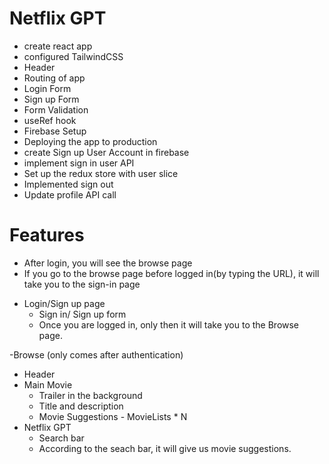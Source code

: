 # Netflix GPT
- create react app
- configured TailwindCSS
- Header
- Routing of app
- Login Form
- Sign up Form
- Form Validation
- useRef hook
- Firebase Setup
- Deploying the app to production
- create Sign up User Account in firebase
- implement sign in user API
- Set up the redux store with user slice
- Implemented sign out
- Update profile API call



# Features
* After login, you will see the browse page
* If you go to the browse page before logged in(by typing the URL), it will take you to the sign-in page
- Login/Sign up page
    - Sign in/ Sign up form
    - Once you are logged in, only then it will take you to the Browse page.

-Browse (only comes after authentication)
   - Header
   - Main Movie
        - Trailer in the background
        - Title and description
        - Movie Suggestions
               - MovieLists * N
   - Netflix GPT      
        - Search bar
        - According to the seach bar, it will give us movie suggestions.